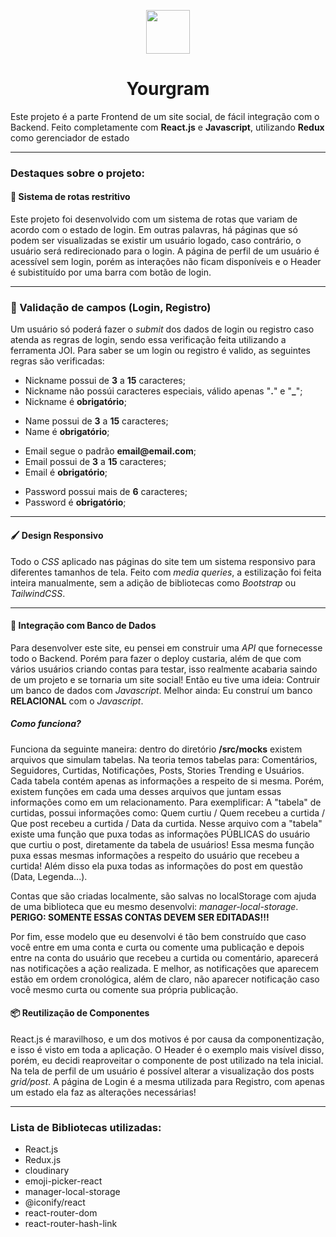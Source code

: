 <p align="center">
  <img
    src="https://i.ibb.co/0Q1WRG1/CC-20220615-111945.png"
    height="70"
    width="70"
  />
</p>
<h1 align="center">Yourgram</h1>
<p>Este projeto é a parte Frontend de um site social, de fácil integração com o Backend. Feito completamente com <strong>React.js</strong> e <strong>Javascript</strong>, utilizando <strong>Redux</strong> como gerenciador de estado</p>
<hr />
<h3>Destaques sobre o projeto:</h3>
<h4>🚫 Sistema de rotas restritivo</h4>
<p>Este projeto foi desenvolvido com um sistema de rotas que variam de acordo com o estado de login. Em outras palavras, há páginas que só podem ser visualizadas se existir um usuário logado, caso contrário, o usuário será redirecionado para o login.
A página de perfil de um usuário é acessível sem login, porém as interações não ficam disponíveis e o Header é subistituído por uma barra com botão de login.</p>
<hr />
<h3>🧐 Validação de campos (Login, Registro)</h3>
<p>Um usuário só poderá fazer o <i>submit</i> dos dados de login ou registro caso atenda as regras de login, sendo essa verificação feita utilizando a ferramenta JOI. Para saber se um login ou registro é valido, as seguintes regras são verificadas:</p>
<ul><li>Nickname possui de <strong>3</strong> a <strong>15</strong> caracteres;</li>
<li>Nickname não possúi caracteres especiais, válido apenas "<strong>.</strong>" e  "<strong>_</strong>";</li>
<li>Nickname é <strong>obrigatório</strong>;</li></ul>
<ul><li>Name possui de <strong>3</strong> a <strong>15</strong> caracteres;</li>
<li>Name é <strong>obrigatório</strong>;</li></ul>
<ul><li>Email segue o padrão <strong>email@email.com</strong>;</li>
<li>Email  possui de <strong>3</strong> a <strong>15</strong> caracteres;</li>
<li>Email  é <strong>obrigatório</strong>;</li></ul>
<ul><li>Password  possui mais de <strong>6</strong> caracteres;</li>
<li>Password  é <strong>obrigatório</strong>;</li></ul>
<hr />
<h4>🖌️ Design Responsivo</h4>
<p>Todo o <i>CSS</i> aplicado nas páginas do site tem um sistema responsivo para diferentes tamanhos de tela. Feito com <i>media queries</i>, a estilização foi feita inteira manualmente, sem a adição de bibliotecas como <i>Bootstrap</i> ou <i>TailwindCSS</i>.</p>
<hr />
<h4>🎲 Integração com Banco de Dados</h4>
<section>
<p>Para desenvolver este site, eu pensei em construir uma <i>API</i> que fornecesse todo o Backend. Porém para fazer o deploy custaria, além de que com vários usuários criando contas para testar, isso realmente acabaria saindo de um projeto e se tornaria um site social!
Então eu tive uma ideia: Contruir um banco de dados com <i>Javascript</i>. Melhor ainda: Eu construí um banco <strong>RELACIONAL</strong> com o <i>Javascript</i>.</p>

<h5><strong>Como funciona?</strong></h5>

<p>Funciona da seguinte maneira: dentro do diretório <strong>/src/mocks</strong> existem arquivos que simulam tabelas. Na teoria temos tabelas para: Comentários, Seguidores, Curtidas, Notificações, Posts, Stories Trending e Usuários. Cada tabela contém apenas as informações a respeito de si mesma. Porém, existem funções em cada uma desses arquivos que juntam essas informações como em um relacionamento. Para exemplificar: A "tabela" de curtidas, possui informações como: Quem curtiu / Quem recebeu a curtida / Que post recebeu a curtida / Data da curtida. Nesse arquivo com a "tabela" existe uma função que puxa todas as informações PÚBLICAS do usuário que curtiu o post, diretamente da tabela de usuários! Essa mesma função puxa essas mesmas informações a respeito do usuário que recebeu a curtida! Além disso ela puxa todas as informações do post em questão (Data, Legenda...).</p>

<p>Contas que são criadas localmente, são salvas no localStorage com ajuda de uma biblioteca que eu mesmo desenvolvi: <i>manager-local-storage</i>. <strong>PERIGO: SOMENTE ESSAS CONTAS DEVEM SER EDITADAS!!!</strong></p>

<p>Por fim, esse modelo que eu desenvolvi é tão bem construído que caso você entre em uma conta e curta ou comente uma publicação e depois entre na conta do usuário que recebeu a curtida ou comentário, aparecerá nas notificações a ação realizada. E melhor, as notificações que aparecem estão em ordem cronológica, além de claro, não aparecer notificação caso você mesmo curta ou comente sua própria publicação.</p>
</section>
<h4>📦 Reutilização de Componentes</h4>
<p>React.js é maravilhoso, e um dos motivos é por causa da componentização, e isso é visto em toda a aplicação. O Header é o exemplo mais visível disso, porém, eu decidi reaproveitar o componente de post utilizado na tela inicial. Na tela de perfil de um usuário é possível alterar a visualização dos posts <i>grid/post</i>.
A página de Login é a mesma utilizada para Registro, com apenas um estado ela faz as alterações necessárias!</p>
<hr />
<h3>Lista de Bibliotecas utilizadas:</h3>
<ul><li>React.js</li>
<li>Redux.js</li>
<li>cloudinary</li>
<li>emoji-picker-react</li>
<li>manager-local-storage</li>
<li>@iconify/react</li>
<li>react-router-dom</li>
<li>react-router-hash-link</li></ul>
